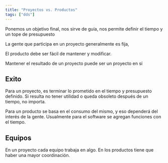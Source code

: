 ```yaml
---
title: "Proyectos vs. Productos"
tags: ["dds"]
---
```

Ponemos un objetivo final, nos sirve de guía, nos permite definir el tiempo y un tope de presupuesto

La gente que participa en un proyecto generalmente es fija,

El producto debe ser fácil de mantener y modificar.

Mantener el resultado de un proyecto puede ser un proyecto en sí
## Exito
Para un proyecto, es terminar lo prometido en el tiempo y presupuesto definido. Si resulta no tener utilidad o queda obsoleto después de un tiempo, no importa.

Para un producto se basa en el consumo del mismo, y eso dependerá del interés de la gente. Usualmente para el software se agregan funciones con el tiempo.
## Equipos
En un proyecto cada equipo trabaja en algo. En los productos tiene que haber una mayor coordinación.